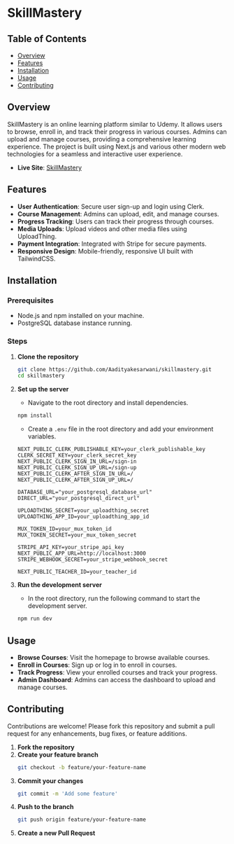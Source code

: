 # SkillMastery

## Table of Contents

- [Overview](#overview)
- [Features](#features)
- [Installation](#installation)
- [Usage](#usage)
- [Contributing](#contributing)

## Overview

SkillMastery is an online learning platform similar to Udemy. It allows users to browse, enroll in, and track their progress in various courses. Admins can upload and manage courses, providing a comprehensive learning experience. The project is built using Next.js and various other modern web technologies for a seamless and interactive user experience.

- **Live Site**: [SkillMastery](https://skillmastery.vercel.app/search)

## Features

- **User Authentication**: Secure user sign-up and login using Clerk.
- **Course Management**: Admins can upload, edit, and manage courses.
- **Progress Tracking**: Users can track their progress through courses.
- **Media Uploads**: Upload videos and other media files using UploadThing.
- **Payment Integration**: Integrated with Stripe for secure payments.
- **Responsive Design**: Mobile-friendly, responsive UI built with TailwindCSS.

## Installation

### Prerequisites

- Node.js and npm installed on your machine.
- PostgreSQL database instance running.

### Steps

1. **Clone the repository**
    ```bash
    git clone https://github.com/Aadityakesarwani/skillmastery.git
    cd skillmastery
    ```

2. **Set up the server**
    - Navigate to the root directory and install dependencies.
    ```bash
    npm install
    ```

    - Create a `.env` file in the root directory and add your environment variables.
    ```env
    NEXT_PUBLIC_CLERK_PUBLISHABLE_KEY=your_clerk_publishable_key
    CLERK_SECRET_KEY=your_clerk_secret_key
    NEXT_PUBLIC_CLERK_SIGN_IN_URL=/sign-in
    NEXT_PUBLIC_CLERK_SIGN_UP_URL=/sign-up
    NEXT_PUBLIC_CLERK_AFTER_SIGN_IN_URL=/
    NEXT_PUBLIC_CLERK_AFTER_SIGN_UP_URL=/

    DATABASE_URL="your_postgresql_database_url"
    DIRECT_URL="your_postgresql_direct_url"

    UPLOADTHING_SECRET=your_uploadthing_secret
    UPLOADTHING_APP_ID=your_uploadthing_app_id

    MUX_TOKEN_ID=your_mux_token_id
    MUX_TOKEN_SECRET=your_mux_token_secret

    STRIPE_API_KEY=your_stripe_api_key
    NEXT_PUBLIC_APP_URL=http://localhost:3000
    STRIPE_WEBHOOK_SECRET=your_stripe_webhook_secret

    NEXT_PUBLIC_TEACHER_ID=your_teacher_id
    ```

3. **Run the development server**
    - In the root directory, run the following command to start the development server.
    ```bash
    npm run dev
    ```

## Usage

- **Browse Courses**: Visit the homepage to browse available courses.
- **Enroll in Courses**: Sign up or log in to enroll in courses.
- **Track Progress**: View your enrolled courses and track your progress.
- **Admin Dashboard**: Admins can access the dashboard to upload and manage courses.

## Contributing

Contributions are welcome! Please fork this repository and submit a pull request for any enhancements, bug fixes, or feature additions.

1. **Fork the repository**
2. **Create your feature branch**
    ```bash
    git checkout -b feature/your-feature-name
    ```
3. **Commit your changes**
    ```bash
    git commit -m 'Add some feature'
    ```
4. **Push to the branch**
    ```bash
    git push origin feature/your-feature-name
    ```
5. **Create a new Pull Request**
